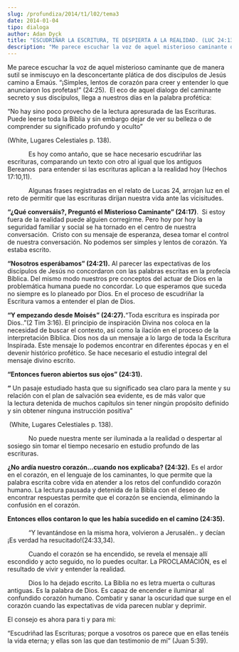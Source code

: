 ```yaml
---
slug: /profundiza/2014/t1/l02/tema3
date: 2014-01-04
tipo: dialoga
author: Adan Dyck
title: "ESCUDRIÑAR LA ESCRITURA, TE DESPIERTA A LA REALIDAD. (LUC 24:13-35)"
description: "Me parece escuchar la voz de aquel misterioso caminante que de manera sutil se  inmiscuyo en la desconcertante plática de dos discípulos de Jesús camino a  Emaús. “¡Simples, lentos de corazón para creer y entender lo que anunciaron los  profetas!” (24:25). El eco de aquel dial..."
---
```


Me parece escuchar la voz de aquel misterioso caminante que de manera sutil se inmiscuyo en la desconcertante plática de dos discípulos de Jesús camino a Emaús. “¡Simples, lentos de corazón para creer y entender lo que anunciaron los profetas!” (24:25).  El eco de aquel dialogo del caminante secreto y sus discípulos, llega a nuestros días en la palabra profética:

“No hay sino poco provecho de la lectura apresurada de las Escrituras. Puede leerse toda la Biblia y sin embargo dejar de ver su belleza o de comprender su significado profundo y oculto”

(White, Lugares Celestiales p. 138).

            Es hoy como antaño, que se hace necesario escudriñar las escrituras, comparando un texto con otro al igual que los antiguos Bereanos  para entender si las escrituras aplican a la realidad hoy (Hechos 17:10,11).

            Algunas frases registradas en el relato de Lucas 24, arrojan luz en el reto de permitir que las escrituras dirijan nuestra vida ante las vicisitudes.

**“¿Qué conversáis?, Preguntó el Misterioso Caminante” (24:17)**.  Si estoy fuera de la realidad puede alguien corregirme. Pero hoy por hoy la seguridad familiar y social se ha tornado en el centro de nuestra conversación.  Cristo con su mensaje de esperanza, desea tomar el control de nuestra conversación. No podemos ser simples y lentos de corazón. Ya estaba escrito.

**“Nosotros esperábamos” (24:21).** Al parecer las expectativas de los discípulos de Jesús no concordaron con las palabras escritas en la profecía Bíblica. Del mismo modo nuestros pre conceptos del actuar de Dios en la problemática humana puede no concordar. Lo que esperamos que suceda no siempre es lo planeado por Dios. En el proceso de escudriñar la Escritura vamos a entender el plan de Dios.

**“Y empezando desde Moisés” (24:27).**“Toda escritura es inspirada por Dios..”(2 Tim 3:16). El principio de inspiración Divina nos coloca en la necesidad de buscar el contexto, así como la ilación en el proceso de la interpretación Bíblica. Dios nos da un mensaje a lo largo de toda la Escritura Inspirada. Este mensaje lo podemos encontrar en diferentes épocas y en el devenir histórico profético. Se hace necesario el estudio integral del mensaje divino escrito.

**“Entonces fueron abiertos sus ojos” (24:31).**

**“** Un pasaje estudiado hasta que su significado sea claro para la mente y su relación con el plan de salvación sea evidente, es de más valor que la lectura detenida de muchos capítulos sin tener ningún propósito definido y sin obtener ninguna instrucción positiva”

 (White, Lugares Celestiales p. 138).

            No puede nuestra mente ser iluminada a la realidad o despertar al sosiego sin tomar el tiempo necesario en estudio profundo de las escrituras.

**¿No ardía nuestro corazón…cuando nos explicaba? (24:32).** Es el ardor en el corazón, en el lenguaje de los caminantes, lo que permite que la palabra escrita cobre vida en atender a los retos del confundido corazón humano. La lectura pausada y detenida de la Biblia con el deseo de encontrar respuestas permite que el corazón se encienda, eliminando la confusión en el corazón.

**Entonces ellos contaron lo que les había sucedido en el camino (24:35).**

            “Y levantándose en la misma hora, volvieron a Jerusalén.. y decían ¡Es verdad ha resucitado!(24:33,34).

            Cuando el corazón se ha encendido, se revela el mensaje allí escondido y acto seguido, no lo puedes ocultar. La PROCLAMACIÓN, es el resultado de vivir y entender la realidad.

            Dios lo ha dejado escrito. La Biblia no es letra muerta o culturas antiguas. Es la palabra de Dios. Es capaz de encender e iluminar al confundido corazón humano. Combatir y sanar la oscuridad que surge en el corazón cuando las expectativas de vida parecen nublar y deprimir.

El consejo es ahora para ti y para mi:

“Escudriñad las Escrituras; porque a vosotros os parece que en ellas tenéis la vida eterna; y ellas son las que dan testimonio de mí” (Juan 5:39).
